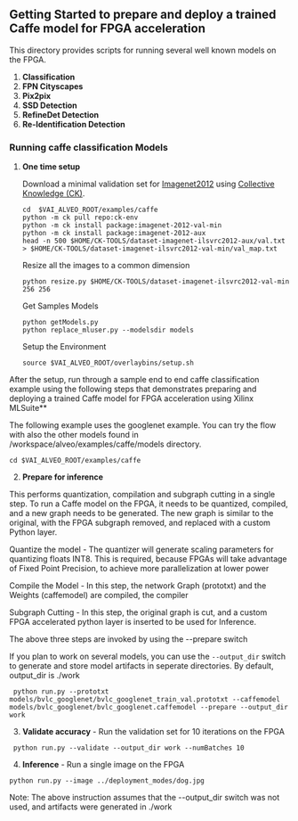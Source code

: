 ## Getting Started to prepare and deploy a trained Caffe model for FPGA acceleration
This directory provides scripts for running several well known models on the FPGA.

1. **Classification**
1. **FPN Cityscapes**
2. **Pix2pix**
3. **SSD Detection**
4. **RefineDet Detection**
5. **Re-Identification Detection**


### Running caffe classification Models

1. **One time setup**

   Download a minimal validation set for [Imagenet2012](http://www.image-net.org/challenges/LSVRC/2012) using [Collective Knowledge (CK)](https://github.com/ctuning).

   ```
   cd  $VAI_ALVEO_ROOT/examples/caffe
   python -m ck pull repo:ck-env
   python -m ck install package:imagenet-2012-val-min
   python -m ck install package:imagenet-2012-aux
   head -n 500 $HOME/CK-TOOLS/dataset-imagenet-ilsvrc2012-aux/val.txt > $HOME/CK-TOOLS/dataset-imagenet-ilsvrc2012-val-min/val_map.txt
   ```

   Resize all the images to a common dimension

   ```
   python resize.py $HOME/CK-TOOLS/dataset-imagenet-ilsvrc2012-val-min 256 256
   ```

   Get Samples Models

   ```
   python getModels.py
   python replace_mluser.py --modelsdir models
   ```

   Setup the Environment

   ```
   source $VAI_ALVEO_ROOT/overlaybins/setup.sh
   ```

After the setup, run through a sample end to end caffe classification example using the following steps that demonstrates preparing and deploying a trained Caffe model for FPGA acceleration using Xilinx MLSuite**

  The following example uses the googlenet example. You can try the flow with also the other models found in /workspace/alveo/examples/caffe/models directory.

  ```
  cd $VAI_ALVEO_ROOT/examples/caffe 
  ``` 

2. **Prepare for inference**

  This performs quantization, compilation and subgraph cutting in a single step. To run a Caffe model on the FPGA, it needs to be quantized, compiled, and a new graph needs to be generated. The new graph is similar to the original, with the FPGA subgraph removed, and replaced with a custom Python layer.
  
  Quantize the model - The quantizer will generate scaling parameters for quantizing floats INT8. This is required, because FPGAs will take advantage of Fixed Point Precision, to achieve more parallelization at lower power

  Compile the Model - In this step, the network Graph (prototxt) and the Weights (caffemodel) are compiled, the compiler
 
  Subgraph Cutting - In this step, the original graph is cut, and a custom FPGA accelerated python layer is inserted to be used for Inference.
  
  The above three steps are invoked by using the --prepare switch  
  
  If you plan to work on several models, you can use the `--output_dir` switch to generate and store model artifacts in seperate directories. By default, output_dir is ./work

  ```
   python run.py --prototxt models/bvlc_googlenet/bvlc_googlenet_train_val.prototxt --caffemodel models/bvlc_googlenet/bvlc_googlenet.caffemodel --prepare --output_dir work
  ```

3. **Validate accuracy** - Run the validation set for 10 iterations on the FPGA

  ```
   python run.py --validate --output_dir work --numBatches 10
  ```

4. **Inference** - Run a single image on the FPGA

  ```
  python run.py --image ../deployment_modes/dog.jpg
  ```


 Note: The above instruction assumes that the --output_dir switch was not used, and artifacts were generated in ./work
